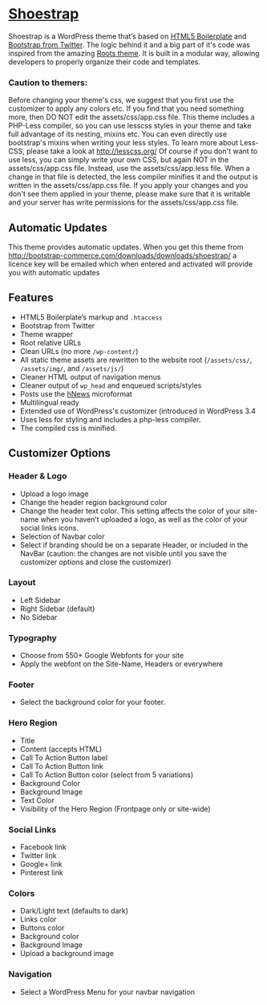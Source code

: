 # [Shoestrap](https://github.com/aristath/shoestrap)

Shoestrap is a WordPress theme that’s based on [HTML5 Boilerplate](http://html5boilerplate.com/) and [Bootstrap from Twitter](http://twitter.github.com/bootstrap/).
The logic behind it and a big part of it's code was inspired from the amazing [Roots theme](http://rootstheme.com ).
It is built in a modular way, allowing developers to properly organize their code and templates.

### Caution to themers:
Before changing your theme's css, we suggest that you first use the customizer to apply any colors etc.
If you find that you need something more, then DO NOT edit the assets/css/app.css file.
This theme includes a PHP-Less compiler, so you can use lesscss styles in your theme and take full advantage of its nesting, mixins etc.
You can even directly use bootstrap's mixins when writing your less styles.
To learn more about Less-CSS, please take a look at http://lesscss.org/
Of course if you don't want to use less, you can simply write your own CSS, but again NOT in the assets/css/app.css file.
Instead, use the assets/css/app.less file.
When a change in that file is detected, the less compiler minifies it and the output is written in the assets/css/app.css file.
If you apply your changes and you don't see them applied in your theme, 
please make sure that it is writable and your server has write permissions for the assets/css/app.css file.

## Automatic Updates

This theme provides automatic updates.
When you get this theme from http://bootstrap-commerce.com/downloads/downloads/shoestrap/ a licence key will be emailed 
which when entered and activated will provide you with automatic updates

## Features

* HTML5 Boilerplate’s markup and `.htaccess`
* Bootstrap from Twitter
* Theme wrapper
* Root relative URLs
* Clean URLs (no more `/wp-content/`)
* All static theme assets are rewritten to the website root (`/assets/css/`, `/assets/img/`, and `/assets/js/`)
* Cleaner HTML output of navigation menus
* Cleaner output of `wp_head` and enqueued scripts/styles
* Posts use the [hNews](http://microformats.org/wiki/hnews) microformat
* Multilingual ready
* Extended use of WordPress's customizer (introduced in WordPress 3.4
* Uses less for styling and includes a php-less compiler.
* The compiled css is minified.

## Customizer Options

### Header & Logo

* Upload a logo image
* Change the header region background color
* Change the header text color. This setting affects the color of your site-name when you haven’t uploaded a logo, as well as the color of your social links icons.
* Selection of Navbar color
* Select if branding should be on a separate Header, or included in the NavBar (caution: the changes are not visible until you save the customizer options and close the customizer)

### Layout

* Left Sidebar
* Right Sidebar (default)
* No Sidebar

### Typography

* Choose from 550+ Google Webfonts for your site
* Apply the webfont on the Site-Name, Headers or everywhere

### Footer

* Select the background color for your footer.

### Hero Region

* Title
* Content (accepts HTML)
* Call To Action Button label
* Call To Action Button link
* Call To Action Button color (select from 5 variations)
* Background Color
* Background Image
* Text Color
* Visibility of the Hero Region (Frontpage only or site-wide)

### Social Links

* Facebook link
* Twitter link
* Google+ link
* Pinterest link

### Colors
* Dark/Light text (defaults to dark)
* Links color
* Buttons color
* Background color
* Background Image
* Upload a background image

### Navigation

* Select a WordPress Menu for your navbar navigation